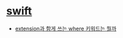 # [swift](https://www.notion.so/statios/Swift-74368bd709c444c29d56d67cd9c80a69)
- [extension과 함게 쓰는 where 키워드는 뭘까](https://www.notion.so/statios/extension-where-442ae68e41bf443eba8eea986bacc95f)
